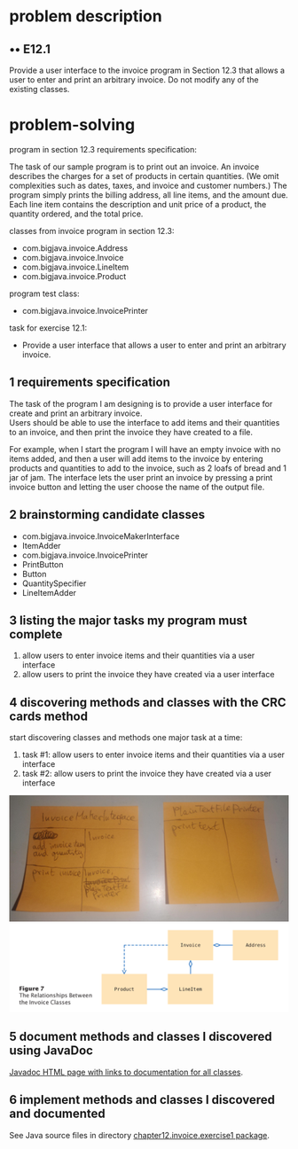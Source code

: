 # problem description

## •• E12.1 

Provide a user interface to the invoice program in Section 12.3 that allows a user to enter and print an arbitrary invoice. Do not modify any of the existing classes.

# problem-solving

program in section 12.3 requirements specification:

The task of our sample program is to print out an invoice. An invoice describes the charges for a set of products in certain quantities. (We omit complexities such as dates, taxes, and invoice and customer numbers.) The program simply prints the billing address, all line items, and the amount due. Each line item contains the description and unit price of a product, the quantity ordered, and the total price.

classes from invoice program in section 12.3:

- com.bigjava.invoice.Address
- com.bigjava.invoice.Invoice
- com.bigjava.invoice.LineItem
- com.bigjava.invoice.Product

program test class:

- com.bigjava.invoice.InvoicePrinter

task for exercise 12.1:

- Provide a user interface that allows a user to enter and print an arbitrary invoice.

## 1 requirements specification

The task of the program I am designing is to provide a user interface for create and print an arbitrary invoice.  
Users should be able to use the interface to add items and their quantities to an invoice, 
and then print the invoice they have created to a file.

For example, when I start the program I will have an empty invoice with no items added, 
and then a user will add items to the invoice by entering products and quantities to add to
the invoice, such as 2 loafs of bread and 1 jar of jam.
The interface lets the user print an invoice by pressing a print invoice button and letting
the user choose the name of the output file.

## 2 brainstorming candidate classes

- com.bigjava.invoice.InvoiceMakerInterface
- ItemAdder
- com.bigjava.invoice.InvoicePrinter
- PrintButton
- Button
- QuantitySpecifier
- LineItemAdder

## 3 listing the major tasks my program must complete

1. allow users to enter invoice items and their quantities via a user interface
2. allow users to print the invoice they have created via a user interface

## 4 discovering methods and classes with the CRC cards method

start discovering classes and methods one major task at a time:

1. task #1: allow users to enter invoice items and their quantities via a user interface
2. task #2: allow users to print the invoice they have created via a user interface

![CRC cards from invoice printer user interface OOP design process](crc-cards.jpeg "CRC cards from invoice printer user interface OOP design process")
![UML diagram of com.bigjava.invoice.Invoice Printer program from book](UML-diagram-Invoice-Printer.png "UML diagram of com.bigjava.invoice.Invoice Printer program from book")

## 5 document methods and classes I discovered using JavaDoc

[Javadoc HTML page with links to documentation for all classes](./method-documentation/allclasses-index.html "Javadoc HTML page with links to documentation for all classes").

## 6 implement methods and classes I discovered and documented

See Java source files in directory [chapter12.invoice.exercise1 package](./src/chapter12/invoice/exercise1).
